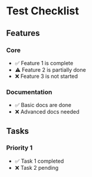# Test Checklist

## Features

### Core

- ✅ Feature 1 is complete
- ⚠️ Feature 2 is partially done
- ❌ Feature 3 is not started

### Documentation

- ✅ Basic docs are done
- ❌ Advanced docs needed

## Tasks

### Priority 1

- ✅ Task 1 completed
- ❌ Task 2 pending
